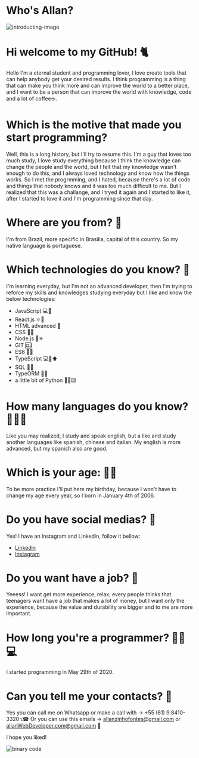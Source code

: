 <h1 aling="center
">Who's Allan?</h1>

<img src = "https://kinsta.com/pt/wp-content/uploads/sites/3/2020/04/ferramentas-de-revisao-de-codigo-1024x512.png" alt = "introducting-image">

# Hi welcome to my GitHub! 🐈

Hello I'm a eternal student and programming lover, I love create tools that can help anybody get your desired results. 
I think programming is a thing that can make you think more and can improve the world to a better place, 
and I want to be a person that can improve the world with knowledge, code and a lot of coffee☕.

# Which is the motive that made you start programming? 
Well, this is a long history, but I'll try to resume this. I'm a guy that loves too much study, I love study everything because I think the knowledge can change the people
and the world, but I felt that my knowledge wasn't enough to do this, and I always loved technology and know how the things works. So I met the progrmming, and I hated, because
there's a lot of code and things that nobody knows and it was too much difficult to me. But I realized that this was a challange, and I tryed it again and I started to like it,
after I started to love it and I'm programming since that day.

# Where are you from? 🚩
I'm from Brazil, more specific in Brasilia, capital of this country. So my native language is portuguese.

# Which technologies do you know? 🤖
I'm learning everyday, but I'm not an advanced developer, then I'm trying to reforce my skills and knowledges studying everyday but I like and
know the below technologies:
 - JavaScript 💻💛
 - React.js ⚛💙
 - HTML advanced 🧡
 - CSS 💄📘
 - Node.js 📗✳
 - GIT 🆑ℹ
 - ES6 🧡📙
 - TypeScript 💻💙⬆
 - SQL 🐘🧠
 - TypeORM 📘🐘
 - a little bit of Python 🐍📘🟨

# How many languages do you know? 👅&#127463;&#127479;
Like you may realized, I study and speak english, but a like and study another languages like spanish, chinese and italian.
My english is more advanced, but my spanish also are good.

# Which is your age: 👶🍼
To be more practice I'll put here my birthday, because I won't have to change my age every year, so I born in January 4th of 2006.

# Do you have social medias? 📲
Yes! I have an Instagram and Linkedin, follow it bellow:
  - [Linkedin](https://www.linkedin.com/in/allan-julie-b535811b4)
  - [Instagram](https://www.instagram.com/allan120699/)

# Do you want have a job? 💼
Yeeess! I want get more experience, relax, every people thinks that teenagers want have a job that makes a lot of money, but I want only the experience, because
the value and durability are bigger and to me are more important.

# How long you're a programmer? 👨‍💻💻
I started programming in May 29th of 2020.

# Can you tell me your contacts? 🧑
Yes you can call me on Whatsapp or make a call with → +55 (61) 9 8410-3320 📞☎
Or you can use this emails → allanzinhofontes@gmail.com or allanWebDeveloper.com@gmail.com 📧

 
I hope you liked!

<img src = "https://2.bp.blogspot.com/-zo_2MFbLQgs/WQpalXw1SaI/AAAAAAAAPDw/JqaPRNGKChwDS7oqd5PSdhp09NBD5u7OwCLcB/s1600/1.gif" alt = "binary code" >
